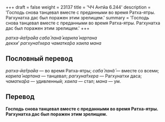 +++
draft = false
weight = 23137
title = 'ЧЧ Антйа 6.244'
description = 'Господь снова танцевал вместе с преданными во время Ратха-ятры. Рагхунатха дас был поражен этим зрелищем.'
summary = 'Господь снова танцевал вместе с преданными во время Ратха-ятры. Рагхунатха дас был поражен этим зрелищем.'
+++

_ратха-йа̄тра̄йа саба̄ лан̃а̄ карила̄ нартана  
декхи_’ _рагхуна̄тхера чаматка̄ра хаила мана_

## Пословный перевод

_ратха_\-_йа̄тра̄йа_ — во время Ратха-ятры; _саба̄_ _лан̃а̄_ — вместе со всеми; _карила̄_ _нартана_ — танцевал; _рагхуна̄тхера_ — Рагхунатхи даса; _чаматка̄ра_ — удивленный; _хаила_ — стал; _мана_ — ум.

## Перевод

**Господь снова танцевал вместе с преданными во время Ратха-ятры. Рагхунатха дас был поражен этим зрелищем.**
